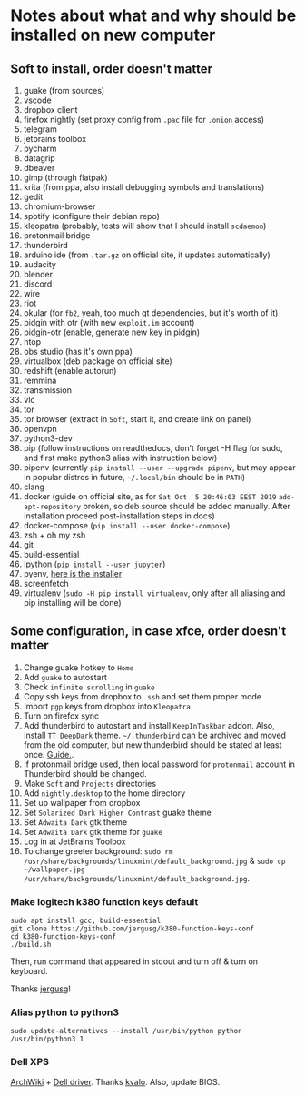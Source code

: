 # Notes about what and why should be installed on new computer

## Soft to install, order doesn't matter

1) guake (from sources)
2) vscode
3) dropbox client
4) firefox nightly (set proxy config from `.pac` file for `.onion` access)
5) telegram
6) jetbrains toolbox
7) pycharm
8) datagrip
9) dbeaver
10) gimp (through flatpak)
11) krita (from ppa, also install debugging symbols and translations)
12) gedit
13) chromium-browser
14) spotify (configure their debian repo)
15) kleopatra (probably, tests will show that I should install `scdaemon`)
16) protonmail bridge
17) thunderbird
18) arduino ide (from `.tar.gz` on official site, it updates automatically)
19) audacity
20) blender
21) discord
22) wire
23) riot
24) okular (for `fb2`, yeah, too much qt dependencies, but it's worth of it)
25) pidgin with otr (with new `exploit.im` account)
26) pidgin-otr (enable, generate new key in pidgin)
27) htop
28) obs studio (has it's own ppa)
29) virtualbox (deb package on official site)
30) redshift (enable autorun)
31) remmina
32) transmission
33) vlc
34) tor
35) tor browser (extract in `Soft`, start it, and create link on panel)
36) openvpn
37) python3-dev
38) pip (follow instructions on readthedocs, don't forget -H flag for sudo, and first make python3 alias with instruction below)
39) pipenv (currently `pip install --user --upgrade pipenv`, but may appear in popular distros in future, `~/.local/bin` should be in `PATH`)
40) clang
41) docker (guide on official site, as for `Sat Oct  5 20:46:03 EEST 2019` `add-apt-repository` broken, so deb source should be added manually. After installation proceed post-installation steps in docs)
42) docker-compose (`pip install --user docker-compose`)
43) zsh + oh my zsh
44) git
45) build-essential
46) ipython (`pip install --user jupyter`)
47) pyenv,  [here is the installer](https://github.com/pyenv/pyenv-installer)
48) screenfetch
49) virtualenv (`sudo -H pip install virtualenv`, only after all aliasing and pip installing will be done)

## Some configuration, in case xfce, order doesn't matter

1) Change guake hotkey to `Home`
2) Add `guake` to autostart
3) Check `infinite scrolling` in `guake`
4) Copy ssh keys from dropbox to `.ssh` and set them proper mode
5) Import `pgp` keys from dropbox into `Kleopatra`
6) Turn on firefox sync
7) Add thunderbird to autostart and install `KeepInTaskbar` addon. Also, install `TT DeepDark` theme. `~/.thunderbird` can be archived and moved from the old computer, but new thunderbird should be stated at least once. [Guide.](https://support.mozilla.org/en-US/kb/moving-thunderbird-data-to-a-new-computer).
8) If protonmail bridge used, then local password for `protonmail` account in Thunderbird should be changed.
9) Make `Soft` and `Projects` directories
10) Add `nightly.desktop` to the home directory
11) Set up wallpaper from dropbox
12) Set `Solarized Dark Higher Contrast` guake theme
13) Set `Adwaita Dark` gtk theme
14) Set `Adwaita Dark` gtk theme for `guake`
15) Log in at JetBrains Toolbox
16) To change greeter background: `sudo rm /usr/share/backgrounds/linuxmint/default_background.jpg` & `sudo cp ~/wallpaper.jpg /usr/share/backgrounds/linuxmint/default_background.jpg`.

### Make logitech k380 function keys default

```shell script
sudo apt install gcc, build-essential
git clone https://github.com/jergusg/k380-function-keys-conf
cd k380-function-keys-conf
./build.sh
```

Then, run command that appeared in stdout and turn off & turn on keyboard.

Thanks [jergusg](https://github.com/jergusg)!

### Alias python to python3

```shell script
sudo update-alternatives --install /usr/bin/python python /usr/bin/python3 1
```

### Dell XPS

[ArchWiki](https://wiki.archlinux.org/index.php/Dell_XPS_13_(9360)#Wireless) + [Dell driver](https://github.com/kvalo/ath10k-firmware). Thanks [kvalo](https://github.com/kvalo).
Also, update BIOS.
